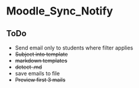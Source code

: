# Moodle_Sync_Notify

## ToDo
* Send email only to students where filter applies
* ~~Subject into template~~
* ~~markdown templates~~
* ~~detect .md~~
* save emails to file
* ~~Preview first 3 mails~~
